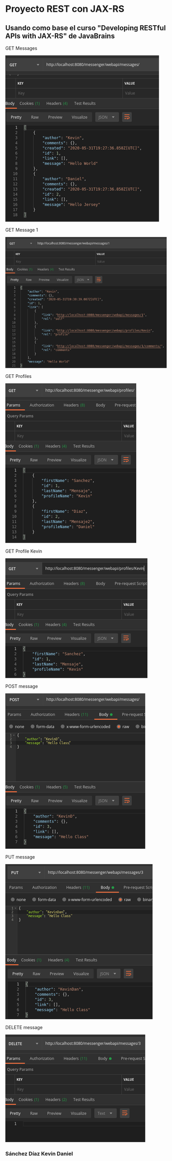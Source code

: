 # Proyecto REST con JAX-RS

## Usando como base el curso "Developing RESTful APIs with JAX-RS" de JavaBrains

GET Messages

![GET Messages](/img/GETmessages.png)

GET Message 1

![GET Message 1](/img/GETmessage1.png)

GET Profiles

![GET Profiles](/img/GETprofiles.png)

GET Profile Kevin

![GET Profile Kevin](/img/GETprofileKevin.png)

POST message

![POST message](/img/POSTmessage.png)

PUT message

![PUT message](/img/PUTmessage.png)

DELETE message

![DELETE message](/img/DELETEmessage.png)


### Sánchez Díaz Kevin Daniel
